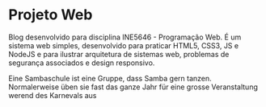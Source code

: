 # Projeto Web

Blog desenvolvido para disciplina INE5646 - Programação Web. É um sistema web simples, desenvolvido para praticar HTML5, CSS3, JS e NodeJS e para ilustrar arquitetura de sistemas web, problemas de segurança associados e design responsivo.

Eine Sambaschule ist eine Gruppe, dass Samba gern tanzen.
Normalerweise üben sie fast das ganze Jahr für eine grosse Veranstaltung werend des Karnevals aus
